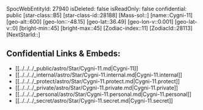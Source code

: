 ﻿---
location: [36.49,48.15,600]
type: Star
tags:
- astro/Star

---
SpocWebEntityId: 27940
isDeleted: false
isReadOnly: false
confidential: public
[star-class::B5]
[star-class-id::28188]
[Mass-sol::]
[name::Cygni-11]
[geo-alt::600]
[geo-lon::-48.15]
[geo-lat::36.49]
[geo-lon-v::0.001]
[geo-lat-v::0]
[bright-min::45]
[bright-max::45]
[Zodiac-index::11]
[ZodiacId::28113]
[NextStarId::]



## Confidential Links & Embeds: 
- [[../../../_public/astro/Star/Cygni-11.md|Cygni-11]] 
- [[../../../_internal/astro/Star/Cygni-11.internal.md|Cygni-11.internal]] 
- [[../../../_protect/astro/Star/Cygni-11.protect.md|Cygni-11.protect]] 
- [[../../../_private/astro/Star/Cygni-11.private.md|Cygni-11.private]] 
- [[../../../_personal/astro/Star/Cygni-11.personal.md|Cygni-11.personal]] 
- [[../../../_secret/astro/Star/Cygni-11.secret.md|Cygni-11.secret]]

